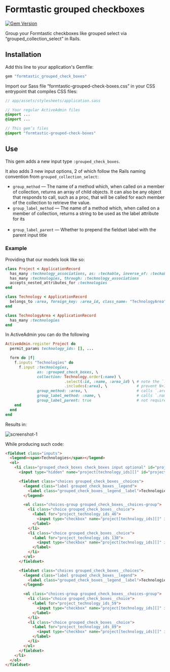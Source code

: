# Formtastic grouped checkboxes

[![Gem Version](https://badge.fury.io/rb/formtastic_grouped_check_boxes.svg)](https://badge.fury.io/rb/formtastic_grouped_check_boxes)

Group your Formtastic checkboxes like grouped select via “grouped_collection_select” in Rails.

## Installation

Add this line to your application's Gemfile:

```ruby
gem "formtastic_grouped_check_boxes"
```

Import our Sass file “formtastic-grouped-check-boxes.css” in your CSS entrypoint that compiles CSS files:

```sass
// app/assets/stylesheets/application.sass

// Your regular ActiveAdmin files
@import ...
@import ...

// This gem’s files
@import "formtastic-grouped-check-boxes"
```

## Use

This gem adds a new input type `:grouped_check_boxes`.

It also adds 3 new input options, 2 of which follow the Rails naming convention from `grouped_collection_select`:

- `group_method` — The name of a method which, when called on a member of collection, returns an array of child objects. It can also be any object that responds to call, such as a proc, that will be called for each member of the collection to retrieve the value.
- `group_label_method` — The name of a method which, when called on a member of collection, returns a string to be used as the label attribute for its <optgroup> tag. It can also be any object that responds to call, such as a proc, that will be called for each member of the collection to retrieve the label.
- `group_label_parent` — Whether to prepend the fieldset label with the parent input title

### Example

Providing that our models look like so:

```ruby
class Project < ApplicationRecord
  has_many :technology_associations, as: :techable, inverse_of: :techable, dependent: :destroy
  has_many :technologies, through: :technology_associations
  accepts_nested_attributes_for :technologies
end
```

```ruby
class Technology < ApplicationRecord
  belongs_to :area, foreign_key: :area_id, class_name: "TechnologyArea", optional: true
end
```

```ruby
class TechnologyArea < ApplicationRecord
  has_many :technologies
end
```

In ActiveAdmin you can do the following

```ruby
ActiveAdmin.register Project do
  permit_params technology_ids: [], ...

  form do |f|
    f.inputs "Technologies" do
      f.input :technologies,
              as: :grouped_check_boxes, \
              collection: Technology.order(:name) \
                          .select(:id, :name, :area_id) \ # note the `:area_id`
                          .includes(:area), \             # prevent N+1
              group_method: :area, \                      # calls `.area` on each instance of `Technology` (that’s why we need `:area_id`)
              group_label_method: :name, \                # calls `.name` on each instance of `TechnologyArea`
              group_label_parent: true                    # not required
    end
  end
end
```

Results in:

![screenshot-1](https://github.com/sergeypedan/formtastic-grouped-checkboxes/assets/2311484/7f553b64-d461-4d60-845d-829ba36e3768)

While producing such code:

```html
<fieldset class="inputs">
  <legend><span>Technologies</span></legend>
  <ol>
    <li class="grouped_check_boxes check_boxes input optional" id="project_technologies_input">
      <input type="hidden" name="project[technology_ids][]" id="project_technologies_none" value="" autocomplete="off">

      <fieldset class="choices grouped_check_boxes__choices">
        <legend class="label grouped_check_boxes__legend">
          <label class="grouped_check_boxes__legend__label">Technologies / No subgroup</label>
        </legend>

        <ol class="choices-group grouped_check_boxes__choices-group">
          <li class="choice grouped_check_boxes__choice">
            <label for="project_technology_ids_46">
              <input type="checkbox" name="project[technology_ids][]" id="project_technology_ids_46" value="46">BitBucket
            </label>
          </li>
          <li class="choice grouped_check_boxes__choice">
            <label for="project_technology_ids_138">
              <input type="checkbox" name="project[technology_ids][]" id="project_technology_ids_138" value="138">BrainTree API (Ruby SDK)
            </label>
          </li>
        </ol>
      </fieldset>

      <fieldset class="choices grouped_check_boxes__choices">
        <legend class="label grouped_check_boxes__legend">
          <label class="grouped_check_boxes__legend__label">Technologies / Marketing</label>
        </legend>

        <ol class="choices-group grouped_check_boxes__choices-group">
          <li class="choice grouped_check_boxes__choice">
            <label for="project_technology_ids_59">
              <input type="checkbox" name="project[technology_ids][]" id="project_technology_ids_59" value="59">Direct sales
            </label>
          </li>
          <li class="choice grouped_check_boxes__choice">
            <label for="project_technology_ids_89">
              <input type="checkbox" name="project[technology_ids][]" id="project_technology_ids_89" value="89">Google Analytics
            </label>
          </li>
        </ol>
      </fieldset>
    </li>
  </ol>
</fieldset>
```
